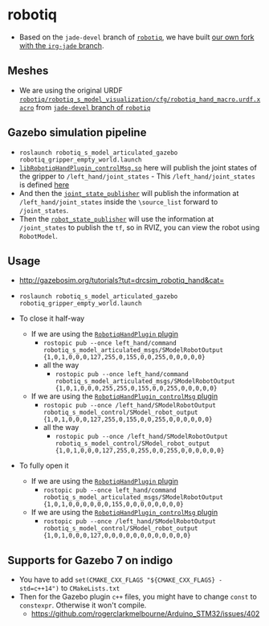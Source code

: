 # robotiq
* Based on the `jade-devel` branch of [`robotiq`](https://github.com/ros-industrial/robotiq), we have built [our own fork with the `irg-jade` branch](https://github.com/Shentheman/robotiq/tree/irg-jade).

## Meshes
* We are using the original URDF [`robotiq/robotiq_s_model_visualization/cfg/robotiq_hand_macro.urdf.xacro`](https://github.com/ros-industrial/robotiq/blob/jade-devel/robotiq_s_model_visualization/cfg/robotiq_hand_macro.urdf.xacro) from [`jade-devel` branch of `robotiq`](https://github.com/ros-industrial/robotiq)


## Gazebo simulation pipeline
* `roslaunch robotiq_s_model_articulated_gazebo robotiq_gripper_empty_world.launch`
* [`libRobotiqHandPlugin_controlMsg.so`](https://github.com/Shentheman/robotiq/blob/16a39a78a2db1c43830b7d025a1fc3901d985deb/robotiq_s_model_visualization/cfg/common.gazebo.xacro#L11) here will publish the joint states of the gripper to `/left_hand/joint_states`
      - This `/left_hand/joint_states` is defined [here](https://github.com/Shentheman/robotiq/blob/16a39a78a2db1c43830b7d025a1fc3901d985deb/robotiq_s_model_articulated_gazebo_plugins/src/RobotiqHandPlugin_controlMsg.cpp#L68)
* And then the [`joint_state_publisher`](https://github.com/Shentheman/robotiq/blob/16a39a78a2db1c43830b7d025a1fc3901d985deb/robotiq_s_model_articulated_gazebo/launch/controller_utils.launch#L12) will publish the information at `/left_hand/joint_states` inside the `\source_list` forward to `/joint_states`.
* Then the [`robot_state_publisher`](https://github.com/Shentheman/robotiq/blob/16a39a78a2db1c43830b7d025a1fc3901d985deb/robotiq_s_model_articulated_gazebo/launch/controller_utils.launch#L21) will use the information at `/joint_states` to publish the `tf`, so in RVIZ, you can view the robot using `RobotModel`.


## Usage
* http://gazebosim.org/tutorials?tut=drcsim_robotiq_hand&cat=
* `roslaunch robotiq_s_model_articulated_gazebo robotiq_gripper_empty_world.launch`
* To close it half-way
  * If we are using the [`RobotiqHandPlugin` plugin](https://github.com/Shentheman/robotiq/blob/irg-jade/robotiq_s_model_articulated_gazebo_plugins/src/RobotiqHandPlugin.cpp)
    * `rostopic pub --once left_hand/command robotiq_s_model_articulated_msgs/SModelRobotOutput {1,0,1,0,0,0,127,255,0,155,0,0,255,0,0,0,0,0}`
    * all the way
      * `rostopic pub --once left_hand/command robotiq_s_model_articulated_msgs/SModelRobotOutput {1,0,1,0,0,0,255,255,0,155,0,0,255,0,0,0,0,0}`
  * If we are using the [`RobotiqHandPlugin_controlMsg` plugin](https://github.com/Shentheman/robotiq/blob/irg-jade/robotiq_s_model_articulated_gazebo_plugins/src/RobotiqHandPlugin_controlMsg.cpp)
    * `rostopic pub --once /left_hand/SModelRobotOutput robotiq_s_model_control/SModel_robot_output {1,0,1,0,0,0,127,255,0,155,0,0,255,0,0,0,0,0,0}`
    * all the way
      * `rostopic pub --once /left_hand/SModelRobotOutput robotiq_s_model_control/SModel_robot_output {1,0,1,0,0,0,127,255,0,255,0,0,255,0,0,0,0,0,0}`

* To fully open it
  * If we are using the [`RobotiqHandPlugin` plugin](https://github.com/Shentheman/robotiq/blob/irg-jade/robotiq_s_model_articulated_gazebo_plugins/src/RobotiqHandPlugin.cpp)
    * `rostopic pub --once left_hand/command robotiq_s_model_articulated_msgs/SModelRobotOutput {1,0,1,0,0,0,0,0,0,155,0,0,0,0,0,0,0,0}`
  * If we are using the [`RobotiqHandPlugin_controlMsg` plugin](https://github.com/Shentheman/robotiq/blob/irg-jade/robotiq_s_model_articulated_gazebo_plugins/src/RobotiqHandPlugin_controlMsg.cpp)
    * `rostopic pub --once /left_hand/SModelRobotOutput robotiq_s_model_control/SModel_robot_output {1,0,1,0,0,0,127,0,0,0,0,0,0,0,0,0,0,0,0}`


## Supports for Gazebo 7 on indigo
* You have to add `set(CMAKE_CXX_FLAGS "${CMAKE_CXX_FLAGS} -std=c++14")` to `CMakeLists.txt`
* Then for the Gazebo plugin `c++` files, you might have to change `const` to `constexpr`. Otherwise it won't compile.
  - https://github.com/rogerclarkmelbourne/Arduino_STM32/issues/402
